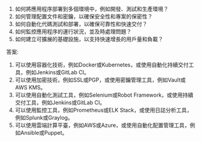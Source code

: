 1. 如何將應用程序部署到多個環境中，例如開發、測試和生產環境？
2. 如何管理配置文件和密鑰，以確保安全性和專案的保密性？
3. 如何自動化代碼測試和部署，以確保可靠性和快速交付？
4. 如何監控應用程序的運行狀況，並及時處理問題？
5. 如何建立可擴展的基礎設施，以支持快速增長的用戶量和負載？

答案:
1. 可以使用容器化技術，例如Docker或Kubernetes，或使用自動化持續交付工具，例如Jenkins或GitLab CI。
2. 可以使用加密技術，例如SSL或PGP，或使用密鑰管理工具，例如Vault或AWS KMS。
3. 可以使用自動化測試工具，例如Selenium或Robot Framework，或使用持續交付工具，例如Jenkins或GitLab CI。
4. 可以使用監控工具，例如Prometheus或ELK Stack，或使用日誌分析工具，例如Splunk或Graylog。
5. 可以使用雲端計算平臺，例如AWS或Azure，或使用自動化配置管理工具，例如Ansible或Puppet。